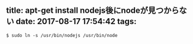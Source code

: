 title: apt-get install nodejs後にnodeが見つからない
date: 2017-08-17 17:54:42
tags:
---

```
$ sudo ln -s /usr/bin/nodejs /usr/bin/node
```
